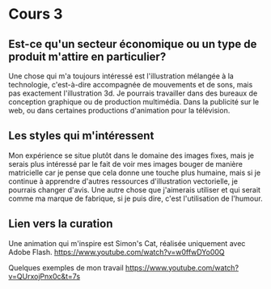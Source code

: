 # Cours 3
## Est-ce qu'un secteur économique ou un type de produit m'attire en particulier? 
Une chose qui m'a toujours intéressé est l'illustration mélangée à la technologie, c'est-à-dire accompagnée de mouvements et de sons, mais pas exactement l'illustration 3d.
Je pourrais travailler dans des bureaux de conception graphique ou de production multimédia. Dans la publicité sur le web, ou dans certaines productions d'animation pour la télévision.

## Les styles qui m'intéressent
Mon expérience se situe plutôt dans le domaine des images fixes, mais je serais plus intéressé par le fait de voir mes images bouger de manière matricielle car je pense que cela donne une touche plus humaine, mais si je continue à apprendre d'autres ressources d'illustration vectorielle, je pourrais changer d'avis.
Une autre chose que j'aimerais utiliser et qui serait comme ma marque de fabrique, si je puis dire, c'est l'utilisation de l'humour.

## Lien vers la curation
Une animation qui m'inspire est Simon's Cat, réalisée uniquement avec Adobe Flash. 
https://www.youtube.com/watch?v=w0ffwDYo00Q


Quelques exemples de mon travail
https://www.youtube.com/watch?v=QUrxojPnx0c&t=7s
